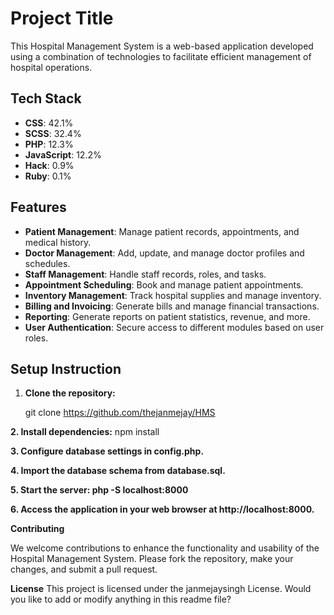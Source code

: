 
# Project Title

This Hospital Management System is a web-based application developed using a combination of technologies to facilitate efficient management of hospital operations.
## Tech Stack

- **CSS**: 42.1%
- **SCSS**: 32.4%
- **PHP**: 12.3%
- **JavaScript**: 12.2%
- **Hack**: 0.9%
- **Ruby**: 0.1%

## Features

- **Patient Management**: Manage patient records, appointments, and medical history.
- **Doctor Management**: Add, update, and manage doctor profiles and schedules.
- **Staff Management**: Handle staff records, roles, and tasks.
- **Appointment Scheduling**: Book and manage patient appointments.
- **Inventory Management**: Track hospital supplies and manage inventory.
- **Billing and Invoicing**: Generate bills and manage financial transactions.
- **Reporting**: Generate reports on patient statistics, revenue, and more.
- **User Authentication**: Secure access to different modules based on user roles.
## Setup Instruction

1. **Clone the repository:**

   git clone https://github.com/thejanmejay/HMS

**2. Install dependencies:**
   npm install

**3. Configure database settings in config.php.**

**4. Import the database schema from database.sql.**

**5. Start the server:
    php -S localhost:8000**

**6. Access the application in your web browser at http://localhost:8000.**

**Contributing**

We welcome contributions to enhance the functionality and usability of the Hospital Management System. Please fork the repository, make your changes, and submit a pull request.

**License**
This project is licensed under the janmejaysingh License.
Would you like to add or modify anything in this readme file?